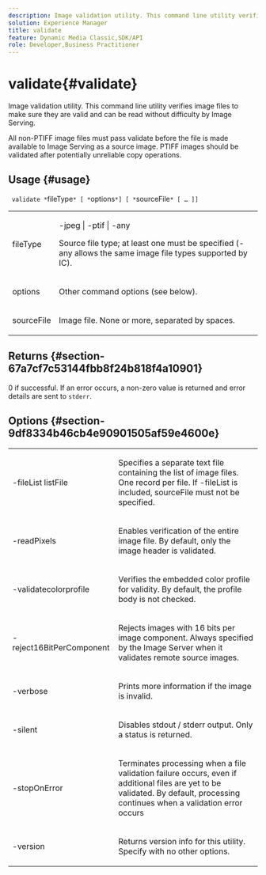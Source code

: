 ```yaml
---
description: Image validation utility. This command line utility verifies image files to make sure they are valid and can be read without difficulty by Image Serving.
solution: Experience Manager
title: validate
feature: Dynamic Media Classic,SDK/API
role: Developer,Business Practitioner
---
```


# validate{#validate}

Image validation utility. This command line utility verifies image files to make sure they are valid and can be read without difficulty by Image Serving.

All non-PTIFF image files must pass validate before the file is made available to Image Serving as a source image. PTIFF images should be validated after potentially unreliable copy operations.

## Usage {#usage}

` validate *`fileType`* [ *`options`*] [ *`sourceFile`* [ … ]]`

<table id="simpletable_D2C6B20E1007433AB4184A73046A44F0"> 
 <tr class="strow"> 
  <td class="stentry"> <p> <span class="codeph"> <span class="varname"> fileType </span> </span> </p> </td> 
  <td class="stentry"> <p> <span class="codeph"> -jpeg | -ptif | -any </span> </p> <p>Source file type; at least one must be specified (-any allows the same image file types supported by IC). </p> </td> 
 </tr> 
 <tr class="strow"> 
  <td class="stentry"> <p> <span class="codeph"> <span class="varname"> options </span> </span> </p> </td> 
  <td class="stentry"> <p>Other command options (see below). </p> </td> 
 </tr> 
 <tr class="strow"> 
  <td class="stentry"> <p> <span class="codeph"> <span class="varname"> sourceFile </span> </span> </p> </td> 
  <td class="stentry"> <p> Image file. None or more, separated by spaces. </p> </td> 
 </tr> 
</table>

## Returns {#section-67a7cf7c53144fbb8f24b818f4a10901}

0 if successful. If an error occurs, a non-zero value is returned and error details are sent to `stderr`.

## Options {#section-9df8334b46cb4e90901505af59e4600e}

<table id="simpletable_004B1A29BDFD40A9B89E4CBD23119B3F"> 
 <tr class="strow"> 
  <td class="stentry"> <p> <span class="codeph"> -fileList <span class="varname"> listFile </span> </span> </p> </td> 
  <td class="stentry"> <p>Specifies a separate text file containing the list of image files. One record per file. If <span class="codeph"> -fileList </span> is included, <span class="varname"> sourceFile </span> must not be specified. </p> </td> 
 </tr> 
 <tr class="strow"> 
  <td class="stentry"> <p> <span class="codeph"> -readPixels </span> </p> </td> 
  <td class="stentry"> <p>Enables verification of the entire image file. By default, only the image header is validated. </p> </td> 
 </tr> 
 <tr class="strow"> 
  <td class="stentry"> <p> <span class="codeph"> -validatecolorprofile </span> </p> </td> 
  <td class="stentry"> <p>Verifies the embedded color profile for validity. By default, the profile body is not checked. </p> </td> 
 </tr> 
 <tr class="strow"> 
  <td class="stentry"> <p> <span class="codeph"> -reject16BitPerComponent </span> </p> </td> 
  <td class="stentry"> <p> Rejects images with 16 bits per image component. Always specified by the Image Server when it validates remote source images. </p> </td> 
 </tr> 
 <tr class="strow"> 
  <td class="stentry"> <p> <span class="codeph"> -verbose </span> </p> </td> 
  <td class="stentry"> <p> Prints more information if the image is invalid. </p> </td> 
 </tr> 
 <tr class="strow"> 
  <td class="stentry"> <p> <span class="codeph"> -silent </span> </p> </td> 
  <td class="stentry"> <p>Disables <span class="codeph"> stdout </span>/ <span class="codeph"> stderr </span> output. Only a status is returned. </p> </td> 
 </tr> 
 <tr class="strow"> 
  <td class="stentry"> <p> <span class="codeph"> -stopOnError </span> </p> </td> 
  <td class="stentry"> <p>Terminates processing when a file validation failure occurs, even if additional files are yet to be validated. By default, processing continues when a validation error occurs </p> </td> 
 </tr> 
 <tr class="strow"> 
  <td class="stentry"> <p> <span class="codeph"> -version </span> </p> </td> 
  <td class="stentry"> <p>Returns version info for this utility. Specify with no other options. </p> </td> 
 </tr> 
</table>

